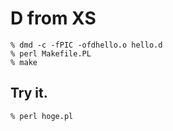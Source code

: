# D from XS

```
% dmd -c -fPIC -ofdhello.o hello.d
% perl Makefile.PL
% make
```

## Try it.

```
% perl hoge.pl
```
